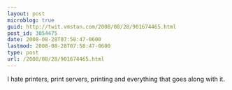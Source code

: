```yaml
---
layout: post
microblog: true
guid: http://twit.vmstan.com/2008/08/28/901674465.html
post_id: 3054475
date: 2008-08-28T07:58:47-0600
lastmod: 2008-08-28T07:58:47-0600
type: post
url: /2008/08/28/901674465.html
---
```

I hate printers, print servers, printing and everything that goes along with it.
